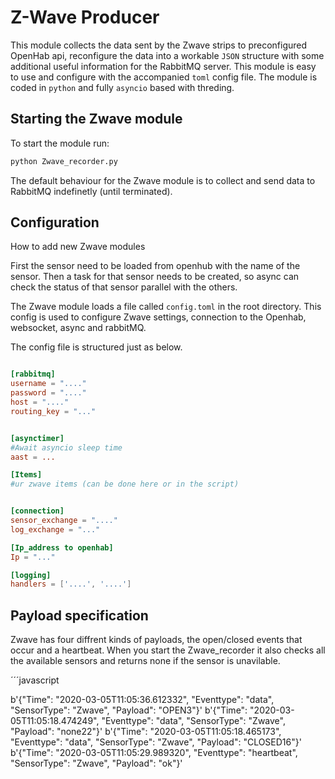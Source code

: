 # Z-Wave Producer
<!--
Text here
-->
This module collects the data sent by the Zwave strips to preconfigured OpenHab api, reconfigure the data into a workable `JSON` structure with some additional useful information for the RabbitMQ server. This module is easy to use and configure with the accompanied `toml` config file. The module is coded in `python` and fully `asyncio` based with threding. 

## Starting the Zwave module
To start the module run:
```bash
python Zwave_recorder.py
```
The default behaviour for the Zwave module is to collect and send data to RabbitMQ indefinetly (until terminated).

## Configuration

How to add new Zwave modules

First the sensor need to be loaded from openhub with the name of the sensor.
Then a task for that sensor needs to be created, so async can check the status of that sensor parallel with the others.

The Zwave module loads a file called `config.toml` in the root directory.
This config is used to configure Zwave settings, connection to the Openhab, websocket, async and rabbitMQ.

The config file is structured just as below.

```toml

[rabbitmq]
username = "...."
password = "...."
host = "...."
routing_key = "..."


[asynctimer]
#Await asyncio sleep time
aast = ...

[Items]
#ur zwave items (can be done here or in the script)


[connection]
sensor_exchange = "...."
log_exchange = "..."

[Ip_address to openhab]
Ip = "..."

[logging]
handlers = ['....', '....']

```
## Payload specification
Zwave has four diffrent kinds of payloads, the open/closed events that occur and a heartbeat. When you start the Zwave_recorder it also checks all the available sensors and returns none if the sensor is unavilable.

´´´javascript

b'{"Time": "2020-03-05T11:05:36.612332", "Eventtype": "data", "SensorType": "Zwave", "Payload": "OPEN3"}'
b'{"Time": "2020-03-05T11:05:18.474249", "Eventtype": "data", "SensorType": "Zwave", "Payload": "none22"}'
b'{"Time": "2020-03-05T11:05:18.465173", "Eventtype": "data", "SensorType": "Zwave", "Payload": "CLOSED16"}'
b'{"Time": "2020-03-05T11:05:29.989320", "Eventtype": "heartbeat", "SensorType": "Zwave", "Payload": "ok"}'

```
